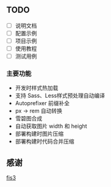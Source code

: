 ## TODO

- [ ] 说明文档
- [ ] 配置示例
- [ ] 项目示例
- [ ] 使用教程
- [ ] 测试用例

### 主要功能

- 开发时样式热加载
- 支持 Sass、Less样式预处理自动编译
- Autoprefixer 前缀补全
- px -> rem 自动转换
- 雪碧图合成
- 自动获取图片 width 和 height
- 部署构建时图片压缩
- 部署构建时代码合并压缩

## 感谢

[fis3](https://github.com/fex-team/fis3.git)